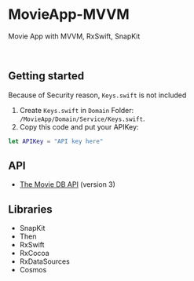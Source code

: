 # MovieApp-MVVM
Movie App with MVVM, RxSwift, SnapKit

</br>

## Getting started
Because of Security reason, `Keys.swift` is not included

1. Create `Keys.swift` in `Domain` Folder: `/MovieApp/Domain/Service/Keys.swift`. 
2. Copy this code and put your APIKey:
```swift
let APIKey = "API key here"
```



## API
- [The Movie DB API](https://developers.themoviedb.org/3/getting-started) (version 3)



## Libraries
- SnapKit
- Then
- RxSwift
- RxCocoa
- RxDataSources
- Cosmos
